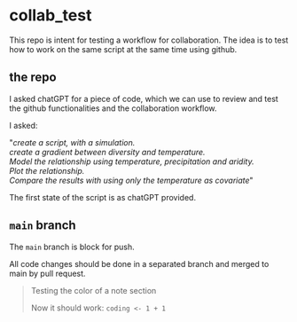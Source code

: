 # collab_test

This repo is intent for testing a workflow for collaboration. The idea is to test how to work on the same script at the same time using github. 

## the repo

I asked chatGPT for a piece of code, which we can use to review and test the github functionalities and the collaboration workflow. 

I asked: 

"*create a script, with a simulation.   
create a gradient between diversity and temperature.   
Model the relationship using temperature, precipitation and aridity.   
Plot the relationship.   
Compare the results with using only the temperature as covariate*"

The first state of the script is as chatGPT provided.

## `main` branch

The `main` branch is block for push. 

All code changes should be done in a separated branch and merged to main by pull request. 




> Testing the color of a note section
> 
> Now it should work: `coding <- 1 + 1`
